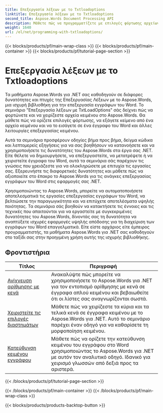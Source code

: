 ```yaml
---
title: Επεξεργασία λέξεων με το Txtloadoptions
linktitle: Επεξεργασία λέξεων με το Txtloadoptions
second_title: Aspose.Words Document Processing API
description: Μάθετε πώς να προγραμματίζετε με επιλογές φόρτωσης αρχείων κειμένου στο Aspose.Words για .NET. Μάθετε πώς να προσδιορίζετε κωδικοποίηση, να αγνοείτε άγνωστους χαρακτήρες, να χειρίζεστε αλλαγές γραμμής και πολλά άλλα με εκπαιδευτικά βήματα βήμα προς βήμα και δείγμα κώδικα σε C#.
weight: 1640
url: /el/net/programming-with-txtloadoptions/
---
```


{{< blocks/products/pf/main-wrap-class >}}
{{< blocks/products/pf/main-container >}}
{{< blocks/products/pf/tutorial-page-section >}}

# Επεξεργασία λέξεων με το Txtloadoptions

Τα μαθήματα Aspose.Words για .NET σας καθοδηγούν σε διάφορες δυνατότητες και πτυχές της Επεξεργασίας Λέξεων με το Aspose.Words, μια ισχυρή βιβλιοθήκη για την επεξεργασία εγγράφων του Word. Το σεμινάριο "Επεξεργασία λέξεων με TxtLoadOptions" σάς δείχνει πώς να φορτώνετε και να χειρίζεστε αρχεία κειμένου στο Aspose.Words. Θα μάθετε πώς να ορίζετε επιλογές φόρτωσης, να εξάγετε κείμενο από ένα αρχείο κειμένου και να το εισάγετε σε ένα έγγραφο του Word και άλλες λειτουργίες επεξεργασίας κειμένου.

Αυτά τα σεμινάρια προσφέρουν οδηγίες βήμα προς βήμα, δείγμα κώδικα και λεπτομερείς εξηγήσεις για να σας βοηθήσουν να κατανοήσετε και να χρησιμοποιήσετε τις δυνατότητες του Aspose.Words στα έργα σας .NET. Είτε θέλετε να δημιουργήσετε, να επεξεργαστείτε, να μετατρέψετε ή να χειριστείτε έγγραφα του Word, αυτά τα σεμινάρια σάς παρέχουν τις γνώσεις που χρειάζεστε για να ολοκληρώσετε με επιτυχία τις εργασίες σας. Εξερευνήστε τις διαφορετικές δυνατότητες και μάθετε πώς να αξιοποιείτε στο έπακρο το Aspose.Words για τις ανάγκες επεξεργασίας εγγράφων του Word στις εφαρμογές σας .NET.

Χρησιμοποιώντας το Aspose.Words, μπορείτε να αυτοματοποιήσετε αποτελεσματικά τις εργασίες επεξεργασίας εγγράφων του Word, να βελτιώσετε την παραγωγικότητα και να επιτύχετε αποτελέσματα υψηλής ποιότητας. Τα σεμινάρια σάς βοηθούν να κατακτήσετε τις έννοιες και τις τεχνικές που απαιτούνται για να εργαστείτε με συγκεκριμένες δυνατότητες του Aspose.Words, δίνοντάς σας τη δυνατότητα να αναπτύξετε ισχυρές εφαρμογές υψηλής απόδοσης για τη διαχείριση των εγγράφων του Word επαγγελματικά. Είτε είστε αρχάριος είτε έμπειρος προγραμματιστής, τα μαθήματα Aspose.Words για .NET σας καθοδηγούν στο ταξίδι σας στην προηγμένη χρήση αυτής της ισχυρής βιβλιοθήκης.

 ## Φροντιστήρια
| Τίτλος | Περιγραφή |
| --- | --- |
| [Ανίχνευση αρίθμησης με κενά](./detect-numbering-with-whitespaces/) | Ανακαλύψτε πώς μπορείτε να χρησιμοποιήσετε το Aspose.Words για .NET για τον εντοπισμό αρίθμησης με κενά σε έγγραφα απλού κειμένου και βεβαιωθείτε ότι οι λίστες σας αναγνωρίζονται σωστά. |
| [Χειριστείτε τις επιλογές διαστημάτων](./handle-spaces-options/) | Μάθετε πώς να χειρίζεστε τα κύρια και τα τελικά κενά σε έγγραφα κειμένου με το Aspose.Words για .NET. Αυτό το σεμινάριο παρέχει έναν οδηγό για να καθαρίσετε τη μορφοποίηση κειμένου. |
| [Κατεύθυνση κειμένου εγγράφου](./document-text-direction/) | Μάθετε πώς να ορίζετε την κατεύθυνση κειμένου του εγγράφου στο Word χρησιμοποιώντας το Aspose.Words για .NET με αυτόν τον αναλυτικό οδηγό. Ιδανικό για χειρισμό γλωσσών από δεξιά προς τα αριστερά. |
{{< /blocks/products/pf/tutorial-page-section >}}

{{< /blocks/products/pf/main-container >}}
{{< /blocks/products/pf/main-wrap-class >}}

{{< blocks/products/products-backtop-button >}}
